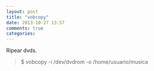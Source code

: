 ```yaml
---
layout: post
title: "vobcopy"
date: 2013-10-27 13:57
comments: true
categories: 
---
```

Ripear dvds.

>$ vobcopy -i /dev/dvdrom -o /home/usuario/musica 

